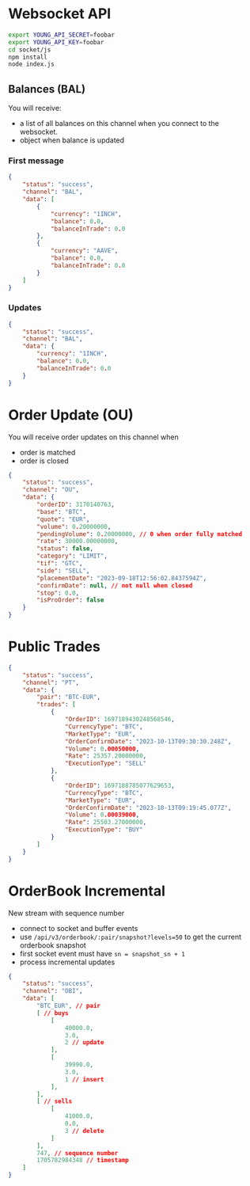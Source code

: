 # Websocket API

```sh
export YOUNG_API_SECRET=foobar
export YOUNG_API_KEY=foobar
cd socket/js
npm install
node index.js 
```

## Balances (BAL)
You will receive:
- a list of all balances on this channel when you connect to the websocket.
- object when balance is updated
### First message
```json
{
    "status": "success",
    "channel": "BAL",
    "data": [
        {
            "currency": "1INCH",
            "balance": 0.0,
            "balanceInTrade": 0.0
        },
        {
            "currency": "AAVE",
            "balance": 0.0,
            "balanceInTrade": 0.0
        }
    ]
}
```

### Updates
```json
{
    "status": "success",
    "channel": "BAL",
    "data": {
        "currency": "1INCH",
        "balance": 0.0,
        "balanceInTrade": 0.0
    }
}
```


# Order Update (OU)
You will receive order updates on this channel when
- order is matched
- order is closed
```json
{
    "status": "success",
    "channel": "OU",
    "data": {
        "orderID": 3170140763,
        "base": "BTC",
        "quote": "EUR",
        "volume": 0.20000000,
        "pendingVolume": 0.20000000, // 0 when order fully matched
        "rate": 30000.00000000,
        "status": false,
        "category": "LIMIT",
        "tif": "GTC",
        "side": "SELL",
        "placementDate": "2023-09-18T12:56:02.8437594Z",
        "confirmDate": null, // not null when closed
        "stop": 0.0,
        "isProOrder": false
    }
}
```

# Public Trades
```json
{
    "status": "success",
    "channel": "PT",
    "data": {
        "pair": "BTC-EUR",
        "trades": [
            {
                "OrderID": 1697189430248568546,
                "CurrencyType": "BTC",
                "MarketType": "EUR",
                "OrderConfirmDate": "2023-10-13T09:30:30.248Z",
                "Volume": 0.00050000,
                "Rate": 25357.20000000,
                "ExecutionType": "SELL"
            },
            {
                "OrderID": 1697188785077629653,
                "CurrencyType": "BTC",
                "MarketType": "EUR",
                "OrderConfirmDate": "2023-10-13T09:19:45.077Z",
                "Volume": 0.00039000,
                "Rate": 25503.27000000,
                "ExecutionType": "BUY"
            }
        ]
    }
}
```

# OrderBook Incremental
New stream with sequence number
- connect to socket and buffer events
- use `/api/v3/orderbook/:pair/snapshot?levels=50` to get the current orderbook snapshot
- first socket event must have `sn = snapshot_sn + 1`
- process incremental updates
```json
{
    "status": "success",
    "channel": "OBI",
    "data": [
        "BTC_EUR", // pair
        [ // buys
            [
                40000.0,
                3.0,
                2 // update
            ],
            [
                39990.0,
                3.0,
                1 // insert
            ],
        ],
        [ // sells
            [
                41000.0,
                0.0,
                3 // delete
            ]
        ],
        747, // sequence number
        1705782984348 // timestamp
    ]
}
````
